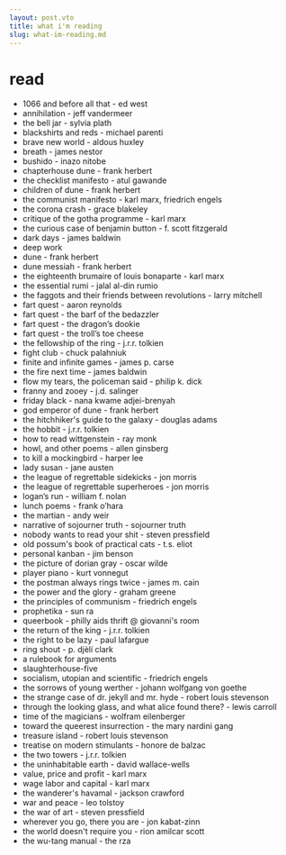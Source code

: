 ```yaml
---
layout: post.vto
title: what i'm reading
slug: what-im-reading.md
---
```


# read
- 1066 and before all that - ed west
- annihilation - jeff vandermeer
- the bell jar - sylvia plath
- blackshirts and reds - michael parenti
- brave new world - aldous huxley
- breath - james nestor
- bushido - inazo nitobe
- chapterhouse dune - frank herbert
- the checklist manifesto - atul gawande
- children of dune - frank herbert
- the communist manifesto - karl marx, friedrich engels
- the corona crash - grace blakeley
- critique of the gotha programme - karl marx
- the curious case of benjamin button - f. scott fitzgerald
- dark days - james baldwin
- deep work
- dune - frank herbert
- dune messiah - frank herbert
- the eighteenth brumaire of louis bonaparte - karl marx
- the essential rumi - jalal al-din rumio
- the faggots and their friends between revolutions - larry mitchell
- fart quest - aaron reynolds
- fart quest - the barf of the bedazzler
- fart quest - the dragon’s dookie
- fart quest - the troll’s toe cheese
- the fellowship of the ring - j.r.r. tolkien
- fight club - chuck palahniuk
- finite and infinite games - james p. carse
- the fire next time - james baldwin
- flow my tears, the policeman said - philip k. dick
- franny and zooey - j.d. salinger
- friday black - nana kwame adjei-brenyah
- god emperor of dune - frank herbert
- the hitchhiker's guide to the galaxy - douglas adams
- the hobbit - j.r.r. tolkien
- how to read wittgenstein - ray monk
- howl, and other poems - allen ginsberg
- to kill a mockingbird - harper lee
- lady susan - jane austen
- the league of regrettable sidekicks - jon morris
- the league of regrettable superheroes - jon morris
- logan’s run - william f. nolan
- lunch poems - frank o’hara
- the martian - andy weir
- narrative of sojourner truth - sojourner truth
- nobody wants to read your shit - steven pressfield
- old possum's book of practical cats - t.s. eliot
- personal kanban - jim benson
- the picture of dorian gray - oscar wilde
- player piano - kurt vonnegut
- the postman always rings twice - james m. cain
- the power and the glory - graham greene
- the principles of communism - friedrich engels
- prophetika - sun ra
- queerbook - philly aids thrift @ giovanni's room
- the return of the king - j.r.r. tolkien
- the right to be lazy - paul lafargue
- ring shout - p. djèlí clark
- a rulebook for arguments
- slaughterhouse-five
- socialism, utopian and scientific - friedrich engels
- the sorrows of young werther - johann wolfgang von goethe
- the strange case of dr. jekyll and mr. hyde - robert louis stevenson
- through the looking glass, and what alice found there? - lewis carroll
- time of the magicians - wolfram eilenberger
- toward the queerest insurrection - the mary nardini gang
- treasure island - robert louis stevenson
- treatise on modern stimulants - honore de balzac
- the two towers - j.r.r. tolkien
- the uninhabitable earth - david wallace-wells
- value, price and profit - karl marx
- wage labor and capital - karl marx
- the wanderer's havamal - jackson crawford
- war and peace - leo tolstoy
- the war of art - steven pressfield
- wherever you go, there you are - jon kabat-zinn
- the world doesn't require you - rion amilcar scott
- the wu-tang manual - the rza
